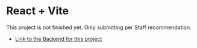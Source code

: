 # React + Vite

This project is not finished yet. Only submitting per Staff recommendation.



- [Link to the Backend for this project](https://github.com/8bit-shawty/capstone-project-backend) 

